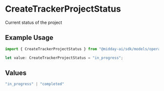 # CreateTrackerProjectStatus

Current status of the project

## Example Usage

```typescript
import { CreateTrackerProjectStatus } from "@midday-ai/sdk/models/operations";

let value: CreateTrackerProjectStatus = "in_progress";
```

## Values

```typescript
"in_progress" | "completed"
```